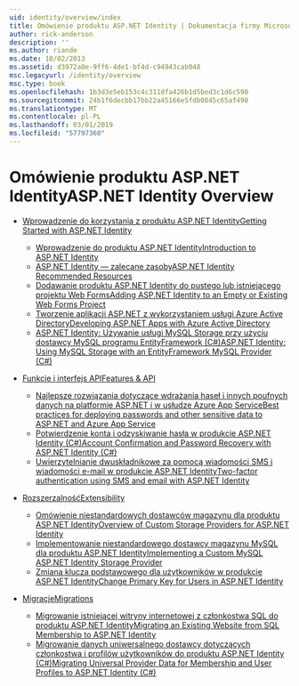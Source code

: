 ```yaml
---
uid: identity/overview/index
title: Omówienie produktu ASP.NET Identity | Dokumentacja firmy Microsoft
author: rick-anderson
description: ''
ms.author: riande
ms.date: 10/02/2013
ms.assetid: d3972a0e-9ff6-4de1-bf4d-c94943cab048
msc.legacyurl: /identity/overview
msc.type: book
ms.openlocfilehash: 1b3d3e5eb153c4c311dfa426b1d5bed3c1d6c590
ms.sourcegitcommit: 24b1f6decbb17bb22a45166e5fdb0845c65af498
ms.translationtype: MT
ms.contentlocale: pl-PL
ms.lasthandoff: 03/01/2019
ms.locfileid: "57797360"
---
```

<a name="aspnet-identity-overview"></a><span data-ttu-id="a1c27-102">Omówienie produktu ASP.NET Identity</span><span class="sxs-lookup"><span data-stu-id="a1c27-102">ASP.NET Identity Overview</span></span>
====================
- [<span data-ttu-id="a1c27-103">Wprowadzenie do korzystania z produktu ASP.NET Identity</span><span class="sxs-lookup"><span data-stu-id="a1c27-103">Getting Started with ASP.NET Identity</span></span>](getting-started/index.md)

    - [<span data-ttu-id="a1c27-104">Wprowadzenie do produktu ASP.NET Identity</span><span class="sxs-lookup"><span data-stu-id="a1c27-104">Introduction to ASP.NET Identity</span></span>](getting-started/introduction-to-aspnet-identity.md)
    - [<span data-ttu-id="a1c27-105">ASP.NET Identity — zalecane zasoby</span><span class="sxs-lookup"><span data-stu-id="a1c27-105">ASP.NET Identity Recommended Resources</span></span>](getting-started/aspnet-identity-recommended-resources.md)
    - [<span data-ttu-id="a1c27-106">Dodawanie produktu ASP.NET Identity do pustego lub istniejącego projektu Web Forms</span><span class="sxs-lookup"><span data-stu-id="a1c27-106">Adding ASP.NET Identity to an Empty or Existing Web Forms Project</span></span>](getting-started/adding-aspnet-identity-to-an-empty-or-existing-web-forms-project.md)
    - [<span data-ttu-id="a1c27-107">Tworzenie aplikacji ASP.NET z wykorzystaniem usługi Azure Active Directory</span><span class="sxs-lookup"><span data-stu-id="a1c27-107">Developing ASP.NET Apps with Azure Active Directory</span></span>](getting-started/developing-aspnet-apps-with-windows-azure-active-directory.md)
    - [<span data-ttu-id="a1c27-108">ASP.NET Identity: Używanie usługi MySQL Storage przy użyciu dostawcy MySQL programu EntityFramework (C#)</span><span class="sxs-lookup"><span data-stu-id="a1c27-108">ASP.NET Identity: Using MySQL Storage with an EntityFramework MySQL Provider (C#)</span></span>](getting-started/aspnet-identity-using-mysql-storage-with-an-entityframework-mysql-provider.md)
- [<span data-ttu-id="a1c27-109">Funkcje i interfejs API</span><span class="sxs-lookup"><span data-stu-id="a1c27-109">Features & API</span></span>](features-api/index.md)

    - [<span data-ttu-id="a1c27-110">Najlepsze rozwiązania dotyczące wdrażania haseł i innych poufnych danych na platformie ASP.NET i w usłudze Azure App Service</span><span class="sxs-lookup"><span data-stu-id="a1c27-110">Best practices for deploying passwords and other sensitive data to ASP.NET and Azure App Service</span></span>](features-api/best-practices-for-deploying-passwords-and-other-sensitive-data-to-aspnet-and-azure.md)
    - [<span data-ttu-id="a1c27-111">Potwierdzenie konta i odzyskiwanie hasła w produkcie ASP.NET Identity (C#)</span><span class="sxs-lookup"><span data-stu-id="a1c27-111">Account Confirmation and Password Recovery with ASP.NET Identity (C#)</span></span>](features-api/account-confirmation-and-password-recovery-with-aspnet-identity.md)
    - [<span data-ttu-id="a1c27-112">Uwierzytelnianie dwuskładnikowe za pomocą wiadomości SMS i wiadomości e-mail w produkcie ASP.NET Identity</span><span class="sxs-lookup"><span data-stu-id="a1c27-112">Two-factor authentication using SMS and email with ASP.NET Identity</span></span>](features-api/two-factor-authentication-using-sms-and-email-with-aspnet-identity.md)
- [<span data-ttu-id="a1c27-113">Rozszerzalność</span><span class="sxs-lookup"><span data-stu-id="a1c27-113">Extensibility</span></span>](extensibility/index.md)

    - [<span data-ttu-id="a1c27-114">Omówienie niestandardowych dostawców magazynu dla produktu ASP.NET Identity</span><span class="sxs-lookup"><span data-stu-id="a1c27-114">Overview of Custom Storage Providers for ASP.NET Identity</span></span>](extensibility/overview-of-custom-storage-providers-for-aspnet-identity.md)
    - [<span data-ttu-id="a1c27-115">Implementowanie niestandardowego dostawcy magazynu MySQL dla produktu ASP.NET Identity</span><span class="sxs-lookup"><span data-stu-id="a1c27-115">Implementing a Custom MySQL ASP.NET Identity Storage Provider</span></span>](extensibility/implementing-a-custom-mysql-aspnet-identity-storage-provider.md)
    - [<span data-ttu-id="a1c27-116">Zmiana klucza podstawowego dla użytkowników w produkcie ASP.NET Identity</span><span class="sxs-lookup"><span data-stu-id="a1c27-116">Change Primary Key for Users in ASP.NET Identity</span></span>](extensibility/change-primary-key-for-users-in-aspnet-identity.md)
- [<span data-ttu-id="a1c27-117">Migracje</span><span class="sxs-lookup"><span data-stu-id="a1c27-117">Migrations</span></span>](migrations/index.md)

    - [<span data-ttu-id="a1c27-118">Migrowanie istniejącej witryny internetowej z członkostwa SQL do produktu ASP.NET Identity</span><span class="sxs-lookup"><span data-stu-id="a1c27-118">Migrating an Existing Website from SQL Membership to ASP.NET Identity</span></span>](migrations/migrating-an-existing-website-from-sql-membership-to-aspnet-identity.md)
    - [<span data-ttu-id="a1c27-119">Migrowanie danych uniwersalnego dostawcy dotyczących członkostwa i profilów użytkowników do produktu ASP.NET Identity (C#)</span><span class="sxs-lookup"><span data-stu-id="a1c27-119">Migrating Universal Provider Data for Membership and User Profiles to ASP.NET Identity (C#)</span></span>](migrations/migrating-universal-provider-data-for-membership-and-user-profiles-to-aspnet-identity.md)
